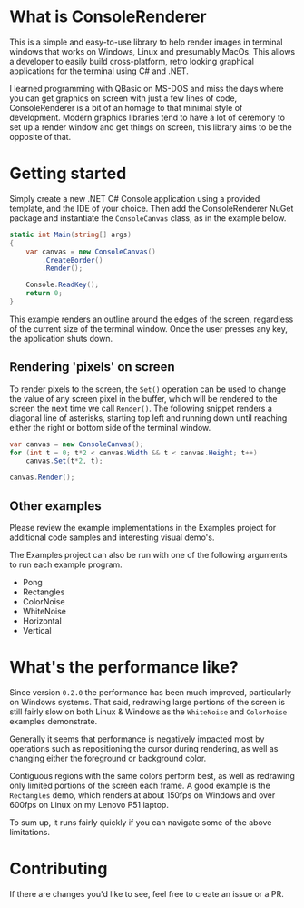 # What is ConsoleRenderer
This is a simple and easy-to-use library to help render images in terminal windows that works on Windows, Linux and presumably MacOs. This allows a developer to easily build cross-platform, retro looking graphical applications for the terminal using C# and .NET.

I learned programming with QBasic on MS-DOS and miss the days where you can get graphics on screen with just a few lines of code, ConsoleRenderer is a bit of an homage to that minimal style of development. Modern graphics libraries tend to have a lot of ceremony to set up a render window and get things on screen, this library aims to be the opposite of that.

# Getting started
Simply create a new .NET C# Console application using a provided template, and the IDE of your choice. Then add the ConsoleRenderer NuGet package and instantiate the `ConsoleCanvas` class, as in the example below.
```csharp
static int Main(string[] args)
{
	var canvas = new ConsoleCanvas()
		.CreateBorder()
		.Render();

	Console.ReadKey();
	return 0;
}
```
This example renders an outline around the edges of the screen, regardless of the current size of the terminal window. Once the user presses any key, the application shuts down.

## Rendering 'pixels' on screen
To render pixels to the screen, the `Set()` operation can be used to change the value of any screen pixel in the buffer, which will be rendered to the screen the next time we call `Render()`. The following snippet renders a diagonal line of asterisks, starting top left and running down until reaching either the right or bottom side of the terminal window.
```csharp
var canvas = new ConsoleCanvas();
for (int t = 0; t*2 < canvas.Width && t < canvas.Height; t++)
	canvas.Set(t*2, t);

canvas.Render();
```

## Other examples
Please review the example implementations in the Examples project for additional code samples and interesting visual demo's.

The Examples project can also be run with one of the following arguments to run each example program.
- Pong
- Rectangles
- ColorNoise
- WhiteNoise
- Horizontal
- Vertical

# What's the performance like?
Since version `0.2.0` the performance has been much improved, particularly on Windows systems. That said, redrawing large portions of the screen is still fairly slow on both Linux & Windows as the `WhiteNoise` and `ColorNoise` examples demonstrate.

Generally it seems that performance is negatively impacted most by operations such as repositioning the cursor during rendering, as well as changing either the foreground or background color. 

Contiguous regions with the same colors perform best, as well as redrawing only limited portions of the screen each frame. A good example is the `Rectangles` demo, which renders at about 150fps on Windows and over 600fps on Linux on my Lenovo P51 laptop.

To sum up, it runs fairly quickly if you can navigate some of the above limitations.

# Contributing
If there are changes you'd like to see, feel free to create an issue or a PR.
